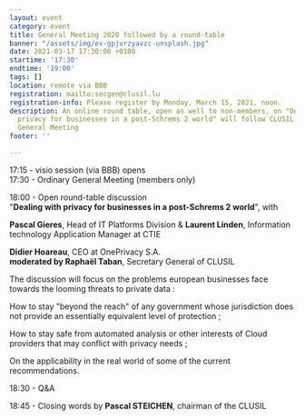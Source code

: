 ```yaml
---
layout: event
category: event
title: General Meeting 2020 followed by a round-table
banner: "/assets/img/ev-gpjvrzyavzc-unsplash.jpg"
date: 2021-03-17 17:30:00 +0100
startime: '17:30'
endtime: '19:00'
tags: []
location: remote via BBB
registration: mailto:secgen@clusil.lu
registration-info: Please register by Monday, March 15, 2021, noon.
description: An online round table, open as well to non-members, on "Dealing with
  privacy for businesses in a post-Schrems 2 world" will follow CLUSIL's yearly Ordinary
  General Meeting
footer: ''

---
```

17:15 - visio session (via BBB) opens  
17:30 - Ordinary General Meeting (members only)

18:00 - Open round-table discussion  
"**Dealing with privacy for businesses in a post-Schrems 2 world**", with

**Pascal Gieres**, Head of IT Platforms Division & **Laurent Linden**, Information technology Application Manager at CTIE

**Didier Hoareau**, CEO at OnePrivacy S.A.  
**moderated by Raphaël Taban**, Secretary General of CLUSIL

The discussion will focus on the problems european businesses face towards the looming threats to private data :

How to stay "beyond the reach" of any government whose jurisdiction does not provide an essentially equivalent level of protection ;

How to stay safe from automated analysis or other interests of Cloud providers that may conflict with privacy needs ;

On the applicability in the real world of some of the current recommendations.

18:30 - Q&A

18:45 - Closing words by **Pascal STEICHEN**, chairman of the CLUSIL